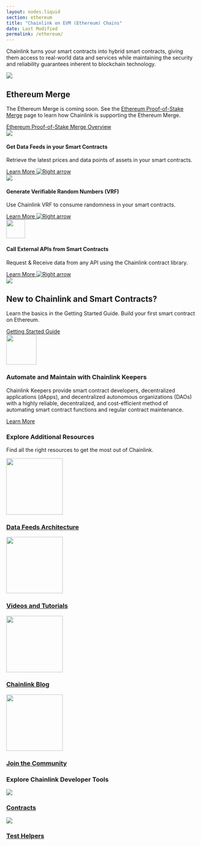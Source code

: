 ```yaml
---
layout: nodes.liquid
section: ethereum
title: "Chainlink on EVM (Ethereum) Chains"
date: Last Modified
permalink: /ethereum/
---
```


<div>
  <div class="markdown-body">
    <div class="cl-section-header">
      <p style="text-align:left;">
        Chainlink turns your smart contracts into hybrid smart contracts, giving them access to real-world data and services while maintaining the security and reliability guarantees inherent to blockchain technology.
      </p>
    </div>
    <div class="cl-featuredcard">
      <div class="cl-card-text">
        <div class="card-icon-wrapper">
          <img src="/images/card-icons/5f75cc9f74f7124d70ad4f0a_file-code-check.svg" class="cl-image-featured"></img>
        </div>
        <h2>Ethereum Merge</h2>
        <p>
          The Ethereum Merge is coming soon. See the <a href="/docs/ethereum-proof-of-stake-merge/">Ethereum Proof-of-Stake Merge</a> page to learn how Chainlink is supporting the Ethereum Merge.
        </p>
        <a href="/docs/ethereum-proof-of-stake-merge/" class="cl-button--ghost">
          Ethereum Proof-of-Stake Merge Overview
        </a>
      </div>
    </div>
    <div class="cl-featuredcard">
      <div>
        <div>
          <img
            src="https://uploads-ssl.webflow.com/5e444500cbc42eeb5198206f/5e7898724c71bddf6749df17_DeFi2.svg"
            class="cl-image-featured"
          />
          <h4>Get Data Feeds in your Smart Contracts</h4>
          <p>
            Retrieve the latest prices and data points of assets in your smart
            contracts.
          </p>
          <a href="/docs/using-chainlink-reference-contracts/">
            <div class="arrowed-text">
                Learn More
                <img class="cta-learnmore-arrow" src="/images/card-icons/navigation-arrow-right.svg" loading="lazy" alt="Right arrow">
            </div>
          </a>
        </div>
      </div>
      <div>
        <div>
          <img
            src="https://uploads-ssl.webflow.com/5e444500cbc42eeb5198206f/5e7898724c71bd62c149df16_Example.svg"
            class="cl-image-featured"
          />
          <h4>Generate Verifiable Random Numbers (VRF)</h4>
          <p>
            Use Chainlink VRF to consume randomness in your smart contracts.
          </p>
          <a href="/docs/vrf/v2/introduction/">
            <div class="arrowed-text">
                Learn More
                <img class="cta-learnmore-arrow" src="/images/card-icons/navigation-arrow-right.svg" loading="lazy" alt="Right arrow">
            </div>
          </a>
        </div>
      </div>
      <div>
        <div>
          <img
            src="https://uploads-ssl.webflow.com/5e444500cbc42eeb5198206f/5e7894ddbc6262c7a18da684_RequestSmall.svg"
            class="cl-image-featured"
            height="50"
          />
          <h4>Call External APIs from Smart Contracts</h4>
          <p>
            Request &amp; Receive data from any API using the Chainlink contract
            library.
          </p>
          <a href="/docs/any-api/introduction/">
            <div class="arrowed-text">
                Learn More
                <img class="cta-learnmore-arrow" src="/images/card-icons/navigation-arrow-right.svg" loading="lazy" alt="Right arrow">
            </div>
          </a>
        </div>
      </div>
    </div>
    <div class="cl-featuredcard">
      <div class="cl-card-text">
        <div class="card-icon-wrapper">
          <img src="/images/card-icons/5f96ab4b4db522072b7ff30c_book-bookmark.svg" class="cl-image-featured"></img>
        </div>
        <h2>New to Chainlink and Smart Contracts?</h2>
        <p>
          Learn the basics in the Getting Started Guide. Build your first smart contract on Ethereum.
        </p>
        <a href="/docs/conceptual-overview/" class="cl-button--ghost">
          Getting Started Guide
        </a>
      </div>
    </div>
    <div class="cl-featuredcard">
      <div class="cl-card-text">
        <img
          src="/images/contract-devs/keeper/icon-keepers.svg"
          class="cl-image-featured"
          height="80" style="max-width:80px"
        />
        <h3>Automate and Maintain with Chainlink Keepers</h3>
        <p>
          Chainlink Keepers provide smart contract developers, decentralized applications (dApps), and decentralized autonomous organizations (DAOs) with a highly reliable, decentralized, and cost-efficient method of automating smart contract functions and regular contract maintenance.
        </p>
        <a href="/docs/chainlink-keepers/introduction/" class="cl-button--ghost">
          Learn More
        </a>
      </div>
    </div>
    <div class="cl-section">
      <div>
        <h3>Explore Additional Resources</h3>
        <p>Find all the right resources to get the most out of Chainlink.</p>
        <div class="cl-section-cards">
          <a class="cl-productcard" href="/docs/architecture-overview/" target="_blank">
            <div>
                <img
                  src="/images/card-icons/5f85d14b6782933bd5a70060_decentralized.svg"
                  width="150px"
                />
                <h3>Data Feeds Architecture</h3>
            </div>
          </a>
          <a class="cl-productcard" href="/docs/other-tutorials/" target="_blank">
            <div>
                <img
                  src="/images/card-icons/5f75e7d3f8ef05758ce8c1f5_bulb.svg"
                  width="150px"
                />
                <h3>Videos and Tutorials</h3>
            </div>
          </a>
          <a class="cl-productcard" href="https://blog.chain.link/" target="_blank">
            <div>
                <img
                  src="/images/card-icons/61163fe987f45b67ab88bcfe_common-file-text-chainlink.svg"
                  width="150px"
                />
                <h3>Chainlink Blog</h3>
            </div>
          </a>
          <a class="cl-productcard" href="https://chain.link/community" target="_blank">
            <div>
                <img
                  src="/images/card-icons/5f75ccd99b524261854d093d_multiple-users-network.svg"
                  width="150px"
                />
                <h3>Join the Community</h3>
            </div>
          </a>
        </div>
      </div>
    </div>
    <div class="cl-section">
      <div>
        <h3>Explore Chainlink Developer Tools</h3>
        <div class="cl-section-cards">
          <a class="cl-productcard" href="https://www.npmjs.com/package/@chainlink/contracts" target="_blank">
            <div>
                <img
                  src="https://uploads-ssl.webflow.com/5e444500cbc42eeb5198206f/5e711675d22595473f1c0c20_Contract.svg"
                />
                <h3>Contracts</h3>
            </div>
          </a>
          <a class="cl-productcard" href="https://www.npmjs.com/package/@chainlink/test-helpers" target="_blank">
            <div>
                <img
                  src="https://uploads-ssl.webflow.com/5e444500cbc42eeb5198206f/5e7116765b27d4521f92bac6_Tester.svg"
                />
                <h3>Test Helpers</h3>
            </div>
          </a>
        </div>
      </div>
    </div>
  </div>
</div>
